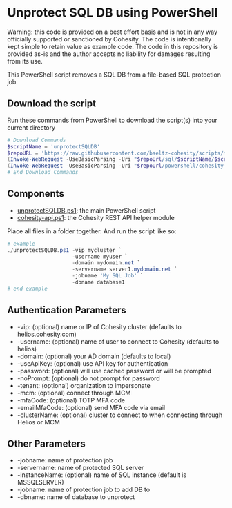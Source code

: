 # Unprotect SQL DB using PowerShell

Warning: this code is provided on a best effort basis and is not in any way officially supported or sanctioned by Cohesity. The code is intentionally kept simple to retain value as example code. The code in this repository is provided as-is and the author accepts no liability for damages resulting from its use.

This PowerShell script removes a SQL DB from a file-based SQL protection job.

## Download the script

Run these commands from PowerShell to download the script(s) into your current directory

```powershell
# Download Commands
$scriptName = 'unprotectSQLDB'
$repoURL = 'https://raw.githubusercontent.com/bseltz-cohesity/scripts/master'
(Invoke-WebRequest -UseBasicParsing -Uri "$repoUrl/sql/$scriptName/$scriptName.ps1").content | Out-File "$scriptName.ps1"; (Get-Content "$scriptName.ps1") | Set-Content "$scriptName.ps1"
(Invoke-WebRequest -UseBasicParsing -Uri "$repoUrl/powershell/cohesity-api/cohesity-api.ps1").content | Out-File cohesity-api.ps1; (Get-Content cohesity-api.ps1) | Set-Content cohesity-api.ps1
# End Download Commands
```

## Components

* [unprotectSQLDB.ps1](https://raw.githubusercontent.com/bseltz-cohesity/scripts/master/sql/unprotectSQLDB/unprotectSQLDB.ps1): the main PowerShell script
* [cohesity-api.ps1](https://raw.githubusercontent.com/bseltz-cohesity/scripts/master/powershell/cohesity-api/cohesity-api.ps1): the Cohesity REST API helper module

Place all files in a folder together. And run the script like so:

```powershell
# example
./unprotectSQLDB.ps1 -vip mycluster `
                     -username myuser `
                     -domain mydomain.net `
                     -servername server1.mydomain.net `
                     -jobname 'My SQL Job' `
                     -dbname database1
# end example
```

## Authentication Parameters

* -vip: (optional) name or IP of Cohesity cluster (defaults to helios.cohesity.com)
* -username: (optional) name of user to connect to Cohesity (defaults to helios)
* -domain: (optional) your AD domain (defaults to local)
* -useApiKey: (optional) use API key for authentication
* -password: (optional) will use cached password or will be prompted
* -noPrompt: (optional) do not prompt for password
* -tenant: (optional) organization to impersonate
* -mcm: (optional) connect through MCM
* -mfaCode: (optional) TOTP MFA code
* -emailMfaCode: (optional) send MFA code via email
* -clusterName: (optional) cluster to connect to when connecting through Helios or MCM

## Other Parameters

* -jobname: name of protection job
* -servername: name of protected SQL server
* -instanceName: (optional) name of SQL instance (default is MSSQLSERVER)
* -jobname: name of protection job to add DB to
* -dbname: name of database to unprotect

